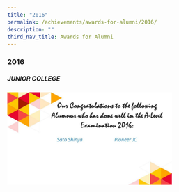```yaml
---
title: "2016"
permalink: /achievements/awards-for-alumni/2016/
description: ""
third_nav_title: Awards for Alumni
---
```

### **2016**
##### **JUNIOR COLLEGE**
<img src="/images/2016award1.jpg" style="width:75%">
